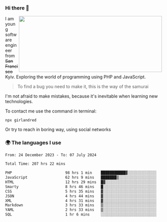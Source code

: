 ### Hi there 👋  

<img align='right' src="https://github-readme-stats.vercel.app/api?username=girlandred&count_private=true&show_icons=true&include_all_commits=true&hide_rank=true&hide_title=true&theme=buefy&card_width=300" width=460 height=180>


I am young software engineer from ~~San Francisco~~ Kyiv. Exploring the world of programming using PHP and JavaScript.


> To find a bug you need to make it, this is the way of the samurai



I'm not afraid to make mistakes, because it's inevitable when learning new technologies.

To contact me use the command in terminal:

```
npx girlandred
```

Or try to reach in boring way, using social networks


### 🌍 The languages I use

<!--START_SECTION:waka-->

```txt
From: 24 December 2023 - To: 07 July 2024

Total Time: 207 hrs 22 mins

PHP                        98 hrs 1 min    ███████████▓░░░░░░░░░░░░░   47.26 %
JavaScript                 62 hrs 9 mins   ███████▒░░░░░░░░░░░░░░░░░   29.97 %
HTML                       12 hrs 29 mins  █▓░░░░░░░░░░░░░░░░░░░░░░░   06.02 %
Smarty                     8 hrs 46 mins   █░░░░░░░░░░░░░░░░░░░░░░░░   04.23 %
CSS                        5 hrs 35 mins   ▓░░░░░░░░░░░░░░░░░░░░░░░░   02.70 %
JSON                       4 hrs 44 mins   ▓░░░░░░░░░░░░░░░░░░░░░░░░   02.29 %
XML                        4 hrs 31 mins   ▓░░░░░░░░░░░░░░░░░░░░░░░░   02.18 %
Markdown                   3 hrs 33 mins   ▒░░░░░░░░░░░░░░░░░░░░░░░░   01.71 %
YAML                       2 hrs 33 mins   ▒░░░░░░░░░░░░░░░░░░░░░░░░   01.23 %
SQL                        1 hr 6 mins     ░░░░░░░░░░░░░░░░░░░░░░░░░   00.54 %
```

<!--END_SECTION:waka-->
